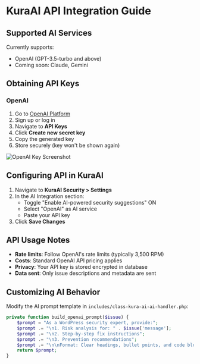 # KuraAI API Integration Guide

## Supported AI Services
Currently supports:
- OpenAI (GPT-3.5-turbo and above)
- Coming soon: Claude, Gemini

## Obtaining API Keys

### OpenAI
1. Go to [OpenAI Platform](https://platform.openai.com/)
2. Sign up or log in
3. Navigate to **API Keys**
4. Click **Create new secret key**
5. Copy the generated key
6. Store securely (key won't be shown again)

![OpenAI Key Screenshot](assets/images/openai-key.png)

## Configuring API in KuraAI
1. Navigate to **KuraAI Security > Settings**
2. In the AI Integration section:
   - Toggle "Enable AI-powered security suggestions" ON
   - Select "OpenAI" as AI service
   - Paste your API key
3. Click **Save Changes**

## API Usage Notes
- **Rate limits**: Follow OpenAI's rate limits (typically 3,500 RPM)
- **Costs**: Standard OpenAI API pricing applies
- **Privacy**: Your API key is stored encrypted in database
- **Data sent**: Only issue descriptions and metadata are sent

## Customizing AI Behavior
Modify the AI prompt template in `includes/class-kura-ai-ai-handler.php`:

```php
private function build_openai_prompt($issue) {
    $prompt = "As a WordPress security expert, provide:";
    $prompt .= "\n1. Risk analysis for: " . $issue['message'];
    $prompt .= "\n2. Step-by-step fix instructions";
    $prompt .= "\n3. Prevention recommendations";
    $prompt .= "\n\nFormat: Clear headings, bullet points, and code blocks where needed";
    return $prompt;
}